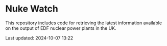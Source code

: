 # Nuke Watch

This repository includes code for retrieving the latest information available on the output of EDF nuclear power plants in the UK.

Last updated: 2024-10-07 13:22